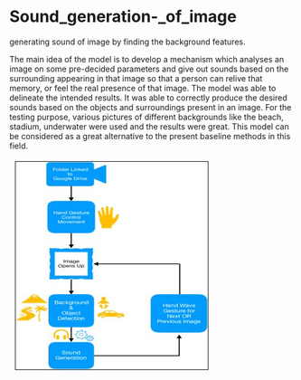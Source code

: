 # Sound_generation-_of_image
generating sound of image by finding the background features. 

The main idea of the model is to develop a mechanism which analyses an image on some pre-decided parameters and give out sounds based on the surrounding appearing in that image so that a person can relive that memory, or feel the real presence of that image. 
The model was able to delineate the intended results. It was able to correctly produce the desired sounds based on the objects and surroundings present in an image. For the testing purpose, various pictures of different backgrounds like the beach, stadium, underwater were used and the results were great. This model can be considered as a great alternative to the present baseline methods in this field.

![](Dhwani_image/Flow_diag.JPG)
